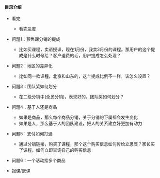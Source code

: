 #### 目录介绍





- 看完
    - 看完进度



- 问题1：预售课分销的提成
    - 比如买课程，卖语授课，现在1月份，我卖3月份的课程。那用户的这个提成是什么时候给？客户退费的话，用户提成怎么处理？
- 问题2：地区的差异化
    - 比如同一款课程，北京和山东的，这个提成比例不一样，该怎么设置？
- 问题3：团队奖如何划分
    - 在二级分销中(全民分销)，表现好的，团队奖如何划分？
- 问题4：基于人还是商品
    - 如果是商品，那么每个商品分销，关于分销的下属都会发生变化
    - 如果是人，那么基于人的团队建设，把人的关系建立好更加有动力
- 问题5：支付如何打通
    - 通过分销链接，购买了课程，那个这个购买信息如何传给立思辰？家长买了课程，如何立即查询自己的购买信息
- 问题6：一个活动挂多个商品




- 报课/退课








